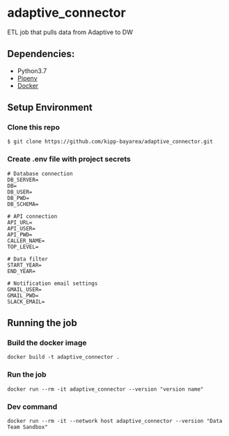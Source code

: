 # adaptive_connector
ETL job that pulls data from Adaptive to DW

## Dependencies:
* Python3.7
* [Pipenv](https://pipenv.readthedocs.io/en/latest/)
* [Docker](https://www.docker.com/)

## Setup Environment

### Clone this repo
```
$ git clone https://github.com/kipp-bayarea/adaptive_connector.git
```

### Create .env file with project secrets
```
# Database connection
DB_SERVER=
DB=
DB_USER=
DB_PWD=
DB_SCHEMA=

# API connection
API_URL=
API_USER=
API_PWD=
CALLER_NAME=
TOP_LEVEL=

# Data filter
START_YEAR=
END_YEAR=

# Notification email settings
GMAIL_USER=
GMAIL_PWD=
SLACK_EMAIL=
```

## Running the job

### Build the docker image
```
docker build -t adaptive_connector .
```

### Run the job
```
docker run --rm -it adaptive_connector --version "version name"
```

### Dev command
```
docker run --rm -it --network host adaptive_connector --version "Data Team Sandbox"
```